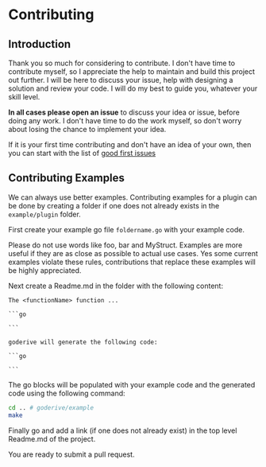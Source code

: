# Contributing

## Introduction

Thank you so much for considering to contribute.
I don't have time to contribute myself, so I appreciate the help to maintain and build this project out further.
I will be here to discuss your issue, help with designing a solution and review your code.
I will do my best to guide you, whatever your skill level.

**In all cases please open an issue** to discuss your idea or issue, before doing any work.
I don't have time to do the work myself, so don't worry about losing the chance to implement your idea.

If it is your first time contributing and don't have an idea of your own, then you can start with the list of [good first issues](https://github.com/awalterschulze/goderive/issues?q=is%3Aissue+is%3Aopen+label%3A%22good+first+issue%22)

## Contributing Examples

We can always use better examples.
Contributing examples for a plugin can be done by creating a folder if one does not already exists in the `example/plugin` folder.

First create your example go file `foldername.go` with your example code.

Please do not use words like foo, bar and MyStruct.
Examples are more useful if they are as close as possible to actual use cases.
Yes some current examples violate these rules, contributions that replace these examples will be highly appreciated.

Next create a Readme.md in the folder with the following content:

````
The <functionName> function ...

```go

```

goderive will generate the following code:

```go

```

````

The go blocks will be populated with your example code and the generated code using the following command:

```sh
cd .. # goderive/example
make
```

Finally go and add a link (if one does not already exist) in the top level Readme.md of the project.

You are ready to submit a pull request.
